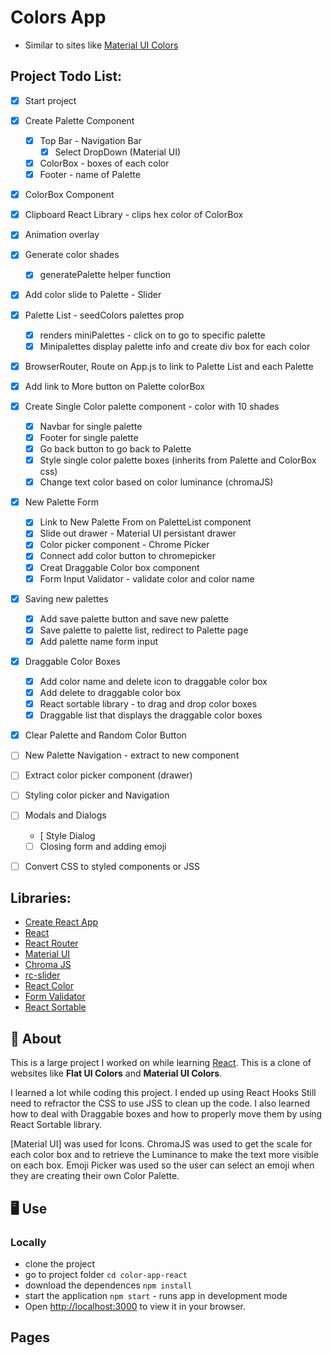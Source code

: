 # Colors App

- Similar to sites like [Material UI Colors](http://materialuicolors.co/?utm_source=launchers)

## Project Todo List:

- [x] Start project
- [x] Create Palette Component
  - [x] Top Bar - Navigation Bar
    - [x] Select DropDown (Material UI)
  - [x] ColorBox - boxes of each color
  - [x] Footer - name of Palette
- [x] ColorBox Component
- [x] Clipboard React Library - clips hex color of ColorBox
- [x] Animation overlay
- [x] Generate color shades
  - [x] generatePalette helper function
- [x] Add color slide to Palette - Slider
- [x] Palette List - seedColors palettes prop
  - [x] renders miniPalettes - click on to go to specific palette
  - [x] Minipalettes display palette info and create div box for each color
- [x] BrowserRouter, Route on App.js to link to Palette List and each Palette
- [x] Add link to More button on Palette colorBox
- [x] Create Single Color palette component - color with 10 shades
  - [x] Navbar for single palette
  - [x] Footer for single palette
  - [x] Go back button to go back to Palette
  - [x] Style single color palette boxes (inherits from Palette and ColorBox css)
  - [x] Change text color based on color luminance (chromaJS)
- [x] New Palette Form
  - [x] Link to New Palette From on PaletteList component
  - [x] Slide out drawer - Material UI persistant drawer
  - [x] Color picker component - Chrome Picker
  - [x] Connect add color button to chromepicker
  - [x] Creat Draggable Color box component
  - [x] Form Input Validator - validate color and color name
- [x] Saving new palettes
  - [x] Add save palette button and save new palette
  - [x] Save palette to palette list, redirect to Palette page
  - [x] Add palette name form input
- [x] Draggable Color Boxes
  - [x] Add color name and delete icon to draggable color box
  - [x] Add delete to draggable color box
  - [x] React sortable library - to drag and drop color boxes
  - [x] Draggable list that displays the draggable color boxes
- [x] Clear Palette and Random Color Button
- [ ] New Palette Navigation - extract to new component
- [ ] Extract color picker component (drawer)
- [ ] Styling color picker and Navigation
- [ ] Modals and Dialogs

  - [ Style Dialog
  - [ ] Closing form and adding emoji

- [ ] Convert CSS to styled components or JSS

## Libraries:

- [Create React App](<(https://github.com/facebook/create-react-app)>)
- [React](https://reactjs.org)
- [React Router](https://www.npmjs.com/package/react-router-dom)
- [Material UI](https://mui.com/)
- [Chroma JS](https://gka.github.io/chroma.js/)
- [rc-slider](https://www.npmjs.com/package/rc-slider)
- [React Color](https://casesandberg.github.io/react-color/#about)
- [Form Validator](https://www.npmjs.com/package/react-material-ui-form-validator)
- [React Sortable](https://www.npmjs.com/package/react-sortable-hoc)

## 🎨 About

This is a large project I worked on while learning [React](https://reactjs.org). This is a clone of websites like **Flat UI Colors** and **Material UI Colors**.

I learned a lot while coding this project. I ended up using React Hooks Still need to refractor the CSS to use JSS to clean up the code. I also learned how to deal with Draggable boxes and how to properly move them by using React Sortable library.

[Material UI] was used for Icons. ChromaJS was used to get the scale for each color box and to retrieve the Luminance to make the text more visible on each box. Emoji Picker was used so the user can select an emoji when they are creating their own Color Palette.

## 🖥 Use

### Locally

- clone the project
- go to project folder `cd color-app-react`
- download the dependences `npm install`
- start the application `npm start` - runs app in development mode
- Open [http://localhost:3000](http://localhost:3000) to view it in your browser.

## Pages
